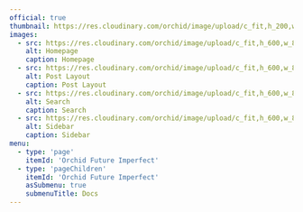 ```yaml
---
official: true
thumbnail: https://res.cloudinary.com/orchid/image/upload/c_fit,h_200,w_400/v1524969542/themes/futureimperfect/1.jpg
images:
  - src: https://res.cloudinary.com/orchid/image/upload/c_fit,h_600,w_800/v1524969542/themes/futureimperfect/1.jpg
    alt: Homepage
    caption: Homepage
  - src: https://res.cloudinary.com/orchid/image/upload/c_fit,h_600,w_800/v1524969542/themes/futureimperfect/2.jpg
    alt: Post Layout
    caption: Post Layout
  - src: https://res.cloudinary.com/orchid/image/upload/c_fit,h_600,w_800/v1524969542/themes/futureimperfect/3.jpg
    alt: Search
    caption: Search
  - src: https://res.cloudinary.com/orchid/image/upload/c_fit,h_600,w_800/v1524969542/themes/futureimperfect/4.jpg
    alt: Sidebar
    caption: Sidebar
menu:
  - type: 'page'
    itemId: 'Orchid Future Imperfect'
  - type: 'pageChildren'
    itemId: 'Orchid Future Imperfect'
    asSubmenu: true
    submenuTitle: Docs
---
```

